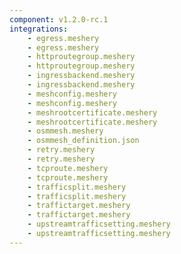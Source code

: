 ```yaml
---
component: v1.2.0-rc.1
integrations:
    - egress.meshery
    - egress.meshery
    - httproutegroup.meshery
    - httproutegroup.meshery
    - ingressbackend.meshery
    - ingressbackend.meshery
    - meshconfig.meshery
    - meshconfig.meshery
    - meshrootcertificate.meshery
    - meshrootcertificate.meshery
    - osmmesh.meshery
    - osmmesh_definition.json
    - retry.meshery
    - retry.meshery
    - tcproute.meshery
    - tcproute.meshery
    - trafficsplit.meshery
    - trafficsplit.meshery
    - traffictarget.meshery
    - traffictarget.meshery
    - upstreamtrafficsetting.meshery
    - upstreamtrafficsetting.meshery
---
```

